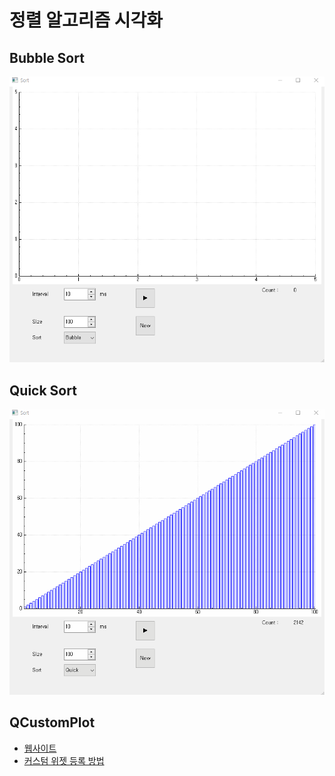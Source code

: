 # 정렬 알고리즘 시각화

## Bubble Sort
![버블 정렬](./img/bubblesort.gif)

## Quick Sort
![퀵 정렬](./img/quicksort.gif)

##  QCustomPlot
- [웹사이트](https://www.qcustomplot.com/)
- [커스텀 위젯 등록 방법](https://www.qcustomplot.com/index.php/tutorials/settingup)
